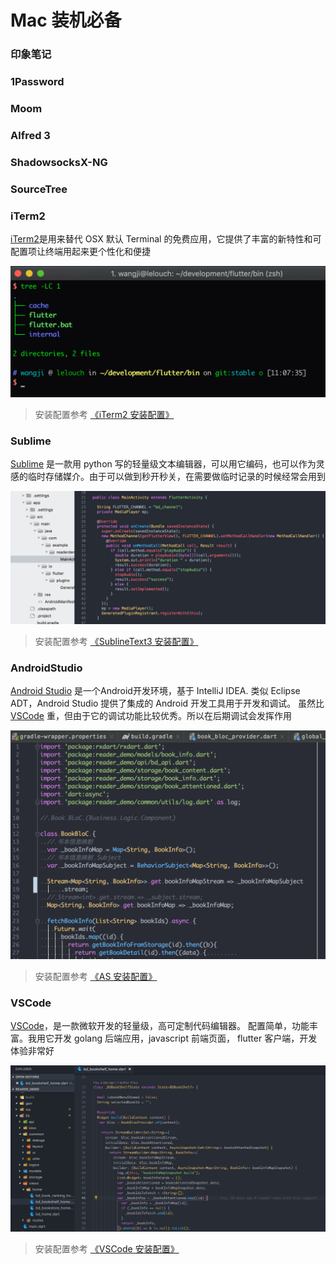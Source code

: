 # Mac 装机必备

### 印象笔记
### 1Password
### Moom
### Alfred 3

### ShadowsocksX-NG

### SourceTree

### iTerm2

[iTerm2](https://www.iterm2.com/)是用来替代 OSX 默认 Terminal 的免费应用，它提供了丰富的新特性和可配置项让终端用起来更个性化和便捷

![](./iterm2/images/complete_display.png)

> 安装配置参考 [《iTerm2 安装配置》](./iterm2/)

### Sublime

[Sublime](https://www.sublimetext.com/) 是一款用 python 写的轻量级文本编辑器，可以用它编码，也可以作为灵感的临时存储媒介。由于可以做到秒开秒关，在需要做临时记录的时候经常会用到

![](./sublime/images/complete_display.png)

> 安装配置参考 [《SublineText3 安装配置》](./sublime/)

### AndroidStudio

[Android Studio](https://developer.android.com/studio/?hl=zh-cn) 是一个Android开发环境，基于 IntelliJ IDEA. 类似 Eclipse ADT，Android Studio 提供了集成的 Android 开发工具用于开发和调试。
虽然比 [VSCode](https://code.visualstudio.com/) 重，但由于它的调试功能比较优秀。所以在后期调试会发挥作用

![](./as/images/complete_display.png)

> 安装配置参考 [《AS 安装配置》](./as/)

### VSCode

[VSCode](https://code.visualstudio.com/)，是一款微软开发的轻量级，高可定制代码编辑器。
配置简单，功能丰富。我用它开发 golang 后端应用，javascript 前端页面， flutter 客户端，开发体验非常好

![](./vscode/images/complete_display.png)

> 安装配置参考 [《VSCode 安装配置》](./vscode/)

